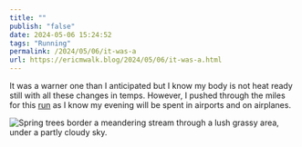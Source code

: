 ```yaml
---
title: ""
publish: "false"
date: 2024-05-06 15:24:52
tags: "Running"
permalink: /2024/05/06/it-was-a
url: https://ericmwalk.blog/2024/05/06/it-was-a.html
---
```


It was a warner one than I anticipated but I know my body is not heat ready still with all these changes in temps. However, I pushed through the miles for this [run](https://strava.com/activities/11347168778) as I know my evening will be spent in airports and on airplanes.

![Spring trees border a meandering stream through a lush grassy area, under a partly cloudy sky.](https://ericmwalk.blog/uploads/2024/img-8853.jpeg)